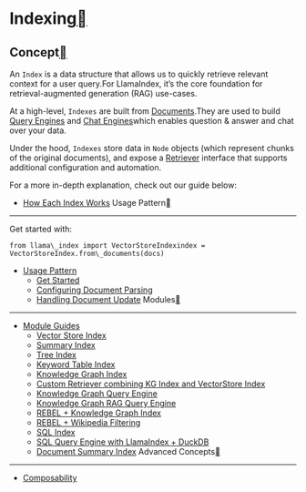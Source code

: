 Indexing[](#indexing "Permalink to this heading")
==================================================

Concept[](#concept "Permalink to this heading")
------------------------------------------------

An `Index` is a data structure that allows us to quickly retrieve relevant context for a user query.For LlamaIndex, it’s the core foundation for retrieval-augmented generation (RAG) use-cases.

At a high-level, `Indexes` are built from [Documents](../loading/documents_and_nodes/root.html).They are used to build [Query Engines](../deploying/query_engine/root.html) and [Chat Engines](../deploying/chat_engines/root.html)which enables question & answer and chat over your data.

Under the hood, `Indexes` store data in `Node` objects (which represent chunks of the original documents), and expose a [Retriever](../querying/retriever/root.html) interface that supports additional configuration and automation.

For a more in-depth explanation, check out our guide below:

* [How Each Index Works](index_guide.html)
Usage Pattern[](#usage-pattern "Permalink to this heading")
------------------------------------------------------------

Get started with:


```
from llama\_index import VectorStoreIndexindex = VectorStoreIndex.from\_documents(docs)
```
* [Usage Pattern](usage_pattern.html)
	+ [Get Started](usage_pattern.html#get-started)
	+ [Configuring Document Parsing](usage_pattern.html#configuring-document-parsing)
	+ [Handling Document Update](usage_pattern.html#handling-document-update)
Modules[](#modules "Permalink to this heading")
------------------------------------------------

* [Module Guides](modules.html)
	+ [Vector Store Index](vector_store_guide.html)
	+ [Summary Index](index_guide.html)
	+ [Tree Index](index_guide.html)
	+ [Keyword Table Index](index_guide.html)
	+ [Knowledge Graph Index](../../examples/index_structs/knowledge_graph/KnowledgeGraphDemo.html)
	+ [Custom Retriever combining KG Index and VectorStore Index](../../examples/index_structs/knowledge_graph/KnowledgeGraphIndex_vs_VectorStoreIndex_vs_CustomIndex_combined.html)
	+ [Knowledge Graph Query Engine](../../examples/query_engine/knowledge_graph_query_engine.html)
	+ [Knowledge Graph RAG Query Engine](../../examples/query_engine/knowledge_graph_rag_query_engine.html)
	+ [REBEL + Knowledge Graph Index](https://colab.research.google.com/drive/1G6pcR0pXvSkdMQlAK_P-IrYgo-_staxd?usp=sharing)
	+ [REBEL + Wikipedia Filtering](../../examples/index_structs/knowledge_graph/knowledge_graph2.html)
	+ [SQL Index](../../examples/index_structs/struct_indices/SQLIndexDemo.html)
	+ [SQL Query Engine with LlamaIndex + DuckDB](../../examples/index_structs/struct_indices/duckdb_sql_query.html)
	+ [Document Summary Index](../../examples/index_structs/doc_summary/DocSummary.html)
Advanced Concepts[](#advanced-concepts "Permalink to this heading")
--------------------------------------------------------------------

* [Composability](composability.html)
